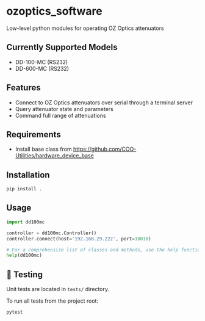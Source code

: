 # ozoptics_software

Low-level python modules for operating OZ Optics attenuators

## Currently Supported Models
- DD-100-MC (RS232)
- DD-600-MC (RS232)

## Features
- Connect to OZ Optics attenuators over serial through a terminal server
- Query attenuator state and parameters
- Command full range of attenuations

## Requirements

- Install base class from https://github.com/COO-Utilities/hardware_device_base

## Installation

```bash
pip install .
```

## Usage

```python
import dd100mc

controller = dd100mc.Controller()
controller.connect(host='192.168.29.222', port=10010)

# For a comprehensize list of classes and methods, use the help function
help(dd100mc)
```

## 🧪 Testing
Unit tests are located in `tests/` directory.

To run all tests from the project root:

```bash
pytest
```